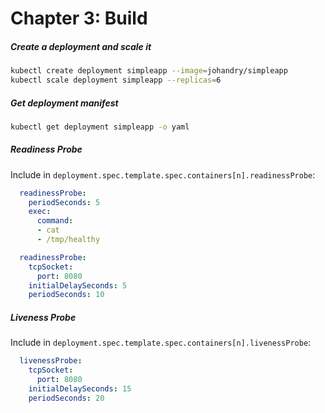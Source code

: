 # Chapter 3: Build

##### Create a deployment and scale it

```bash
kubectl create deployment simpleapp --image=johandry/simpleapp
kubectl scale deployment simpleapp --replicas=6
```

##### Get deployment manifest

```bash
kubectl get deployment simpleapp -o yaml
```

##### Readiness Probe

Include in `deployment.spec.template.spec.containers[n].readinessProbe`:

```yaml
  readinessProbe:
    periodSeconds: 5
    exec:
      command:
      - cat
      - /tmp/healthy
```

```yaml
  readinessProbe:
    tcpSocket:
      port: 8080
    initialDelaySeconds: 5
    periodSeconds: 10
```

##### Liveness Probe

Include in `deployment.spec.template.spec.containers[n].livenessProbe`:

```yaml
  livenessProbe:
    tcpSocket:
      port: 8080
    initialDelaySeconds: 15
    periodSeconds: 20
```
